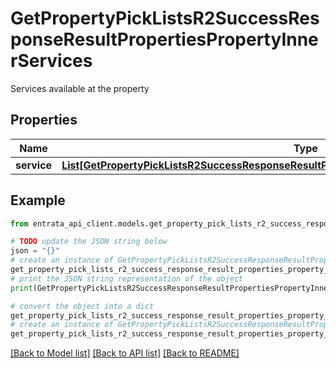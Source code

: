 # GetPropertyPickListsR2SuccessResponseResultPropertiesPropertyInnerServices

Services available at the property

## Properties

Name | Type | Description | Notes
------------ | ------------- | ------------- | -------------
**service** | [**List[GetPropertyPickListsR2SuccessResponseResultPropertiesPropertyInnerServicesServiceInner]**](GetPropertyPickListsR2SuccessResponseResultPropertiesPropertyInnerServicesServiceInner.md) |  | 

## Example

```python
from entrata_api_client.models.get_property_pick_lists_r2_success_response_result_properties_property_inner_services import GetPropertyPickListsR2SuccessResponseResultPropertiesPropertyInnerServices

# TODO update the JSON string below
json = "{}"
# create an instance of GetPropertyPickListsR2SuccessResponseResultPropertiesPropertyInnerServices from a JSON string
get_property_pick_lists_r2_success_response_result_properties_property_inner_services_instance = GetPropertyPickListsR2SuccessResponseResultPropertiesPropertyInnerServices.from_json(json)
# print the JSON string representation of the object
print(GetPropertyPickListsR2SuccessResponseResultPropertiesPropertyInnerServices.to_json())

# convert the object into a dict
get_property_pick_lists_r2_success_response_result_properties_property_inner_services_dict = get_property_pick_lists_r2_success_response_result_properties_property_inner_services_instance.to_dict()
# create an instance of GetPropertyPickListsR2SuccessResponseResultPropertiesPropertyInnerServices from a dict
get_property_pick_lists_r2_success_response_result_properties_property_inner_services_from_dict = GetPropertyPickListsR2SuccessResponseResultPropertiesPropertyInnerServices.from_dict(get_property_pick_lists_r2_success_response_result_properties_property_inner_services_dict)
```
[[Back to Model list]](../README.md#documentation-for-models) [[Back to API list]](../README.md#documentation-for-api-endpoints) [[Back to README]](../README.md)


